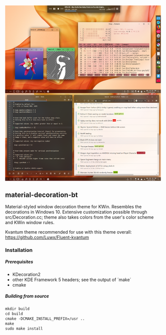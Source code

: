 ![Demo](data/preview.png)

## material-decoration-bt
Material-styled window decoration theme for KWin. Resembles the decorations in Windows 10.
Extensive customization possible through src/Decoration.cc; theme also takes colors from the user's color scheme and KWin window rules.

Kvantum theme recommended for use with this theme overall: https://github.com/Luwx/Fluent-kvantum

### Installation

##### Prerequisites

* KDecoration2
* other KDE Framework 5 headers; see the output of ´make´
* cmake

##### Building from source

```
mkdir build
cd build
cmake -DCMAKE_INSTALL_PREFIX=/usr ..
make
sudo make install
```
